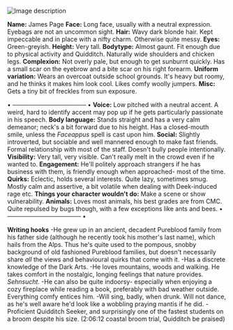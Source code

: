 ![Image description](https://i.imgur.com/6bkGfBt.jpg)

**Name:** James Page
**Face:** Long face, usually with a neutral expression. Eyebags are not an uncommon sight.
**Hair:** Wavy dark blonde hair. Kept impeccable and in place with a nifty charm. Otherwise quite messy.
**Eyes:** Green-greyish. 
**Height:** Very tall. 
**Bodytype:** Almost gaunt. Fit enough due to physical activity and Quidditch. Naturally wide shoulders and chicken legs.
**Complexion:** Not overly pale, but enough to get sunburnt quickly. Has a small scar on the eyebrow and a bite scar on his right forearm.
**Uniform variation:** Wears an overcoat outside school grounds. It's heavy but roomy, and he thinks it makes him look cool. Likes comfy woolly jumpers. 
**Misc:** Gets a tiny bit of freckles from sun exposure. 

• ───────────────── •
**Voice:** Low pitched with a neutral accent. A weird, hard to identify accent may pop up if he gets particularly passionate in his speech.
**Body language:** Stands straight and has a very calm demeanor; neck's a bit forward due to his height. Has a closed-mouth smile, unless the *Faceappus* spell is cast upon him.
**Social:** Slightly introverted, but sociable and well mannered enough to make fast friends. Formal relationship with most of the staff. Doesn't bully people intentionally.
**Visibility:** Very tall, very visible. Can't really melt in the crowd even if he wanted to.
**Engagement:** He'll politely approach strangers if he has business with them, is friendly enough when approached- most of the time.
**Quirks:** Eclectic, holds several interests. Quite lazy, sometimes smug. Mostly calm and assertive, a bit volatile when dealing with Deek-induced rage etc.
**Things your character wouldn't do:** Make a scene or show vulnerability.
**Animals:** Loves most animals, his best grades are from CMC. Quite repulsed by bugs though, with a few exceptions like ants and bees. 
• ───────────────── •

**Writing hooks**
-He grew up in an ancient, decadent Pureblood family from his father side (although he recently took his mother's last name), which hails from the Alps. Thus he's quite used to the pompous, snobby background of old fashioned Pureblood families, but doesn't necessarily share *all* the views and behavioural quirks that come with it.
-Has a discrete knowledge of the Dark Arts.
-He loves mountains, woods and walking. He takes comfort in the nostalgic, longing feelings that nature provides. *Sehnsucht.*
-He can also be quite indoorsy- especially when enjoying a cozy fireplace while reading a book, preferably with bad weather outside. Everything comfy entices him.
-Will sing, badly, when drunk. Will not dance, as he's well aware he'd look like a wobbling praying mantis if he did.
-Proficient Quidditch Seeker, and surprisingly one of the fastest students on a broom despite his size. (2:06:12 coastal broom trial, Quidditch be praised)

